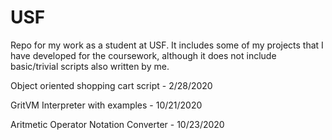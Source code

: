 # USF
Repo for my work as a student at USF. It includes some of my projects that I have developed for the coursework, 
although it does not include basic/trivial scripts also written by me. 


Object oriented shopping cart script - 2/28/2020

GritVM Interpreter with examples - 10/21/2020

Aritmetic Operator Notation Converter - 10/23/2020

